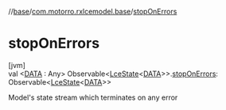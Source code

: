 //[base](../../index.md)/[com.motorro.rxlcemodel.base](index.md)/[stopOnErrors](stop-on-errors.md)

# stopOnErrors

[jvm]\
val &lt;[DATA](stop-on-errors.md) : Any&gt; Observable&lt;[LceState](-lce-state/index.md)&lt;[DATA](stop-on-errors.md)&gt;&gt;.[stopOnErrors](stop-on-errors.md): Observable&lt;[LceState](-lce-state/index.md)&lt;[DATA](stop-on-errors.md)&gt;&gt;

Model's state stream which terminates on any error
